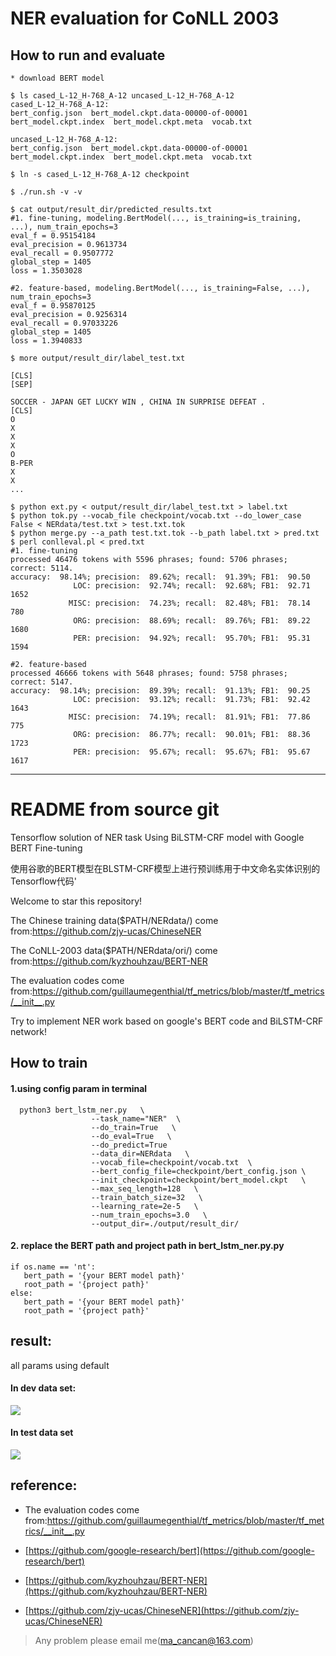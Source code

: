 # NER evaluation for CoNLL 2003

## How to run and evaluate

```
* download BERT model

$ ls cased_L-12_H-768_A-12 uncased_L-12_H-768_A-12
cased_L-12_H-768_A-12:
bert_config.json  bert_model.ckpt.data-00000-of-00001  bert_model.ckpt.index  bert_model.ckpt.meta  vocab.txt

uncased_L-12_H-768_A-12:
bert_config.json  bert_model.ckpt.data-00000-of-00001  bert_model.ckpt.index  bert_model.ckpt.meta  vocab.txt

$ ln -s cased_L-12_H-768_A-12 checkpoint

$ ./run.sh -v -v

$ cat output/result_dir/predicted_results.txt
#1. fine-tuning, modeling.BertModel(..., is_training=is_training, ...), num_train_epochs=3
eval_f = 0.95154184
eval_precision = 0.9613734
eval_recall = 0.9507772
global_step = 1405
loss = 1.3503028

#2. feature-based, modeling.BertModel(..., is_training=False, ...), num_train_epochs=3
eval_f = 0.95870125
eval_precision = 0.9256314
eval_recall = 0.97033226
global_step = 1405
loss = 1.3940833

$ more output/result_dir/label_test.txt

[CLS]
[SEP]

SOCCER - JAPAN GET LUCKY WIN , CHINA IN SURPRISE DEFEAT .
[CLS]
O
X
X
X
O
B-PER
X
X
...

$ python ext.py < output/result_dir/label_test.txt > label.txt
$ python tok.py --vocab_file checkpoint/vocab.txt --do_lower_case False < NERdata/test.txt > test.txt.tok
$ python merge.py --a_path test.txt.tok --b_path label.txt > pred.txt
$ perl conlleval.pl < pred.txt
#1. fine-tuning
processed 46476 tokens with 5596 phrases; found: 5706 phrases; correct: 5114.
accuracy:  98.14%; precision:  89.62%; recall:  91.39%; FB1:  90.50
              LOC: precision:  92.74%; recall:  92.68%; FB1:  92.71  1652
             MISC: precision:  74.23%; recall:  82.48%; FB1:  78.14  780
              ORG: precision:  88.69%; recall:  89.76%; FB1:  89.22  1680
              PER: precision:  94.92%; recall:  95.70%; FB1:  95.31  1594 

#2. feature-based
processed 46666 tokens with 5648 phrases; found: 5758 phrases; correct: 5147.
accuracy:  98.14%; precision:  89.39%; recall:  91.13%; FB1:  90.25
              LOC: precision:  93.12%; recall:  91.73%; FB1:  92.42  1643
             MISC: precision:  74.19%; recall:  81.91%; FB1:  77.86  775
              ORG: precision:  86.77%; recall:  90.01%; FB1:  88.36  1723
              PER: precision:  95.67%; recall:  95.67%; FB1:  95.67  1617
```

----

# README from source git

Tensorflow solution of NER task Using BiLSTM-CRF model with Google BERT Fine-tuning

使用谷歌的BERT模型在BLSTM-CRF模型上进行预训练用于中文命名实体识别的Tensorflow代码'

Welcome to star this repository!

The Chinese training data($PATH/NERdata/) come from:https://github.com/zjy-ucas/ChineseNER 
  
The CoNLL-2003 data($PATH/NERdata/ori/) come from:https://github.com/kyzhouhzau/BERT-NER 
  
The evaluation codes come from:https://github.com/guillaumegenthial/tf_metrics/blob/master/tf_metrics/__init__.py  


Try to implement NER work based on google's BERT code and BiLSTM-CRF network!


## How to train

#### 1.using config param in terminal

```
  python3 bert_lstm_ner.py   \
                  --task_name="NER"  \ 
                  --do_train=True   \
                  --do_eval=True   \
                  --do_predict=True
                  --data_dir=NERdata   \
                  --vocab_file=checkpoint/vocab.txt  \ 
                  --bert_config_file=checkpoint/bert_config.json \  
                  --init_checkpoint=checkpoint/bert_model.ckpt   \
                  --max_seq_length=128   \
                  --train_batch_size=32   \
                  --learning_rate=2e-5   \
                  --num_train_epochs=3.0   \
                  --output_dir=./output/result_dir/ 
 ```       
 #### 2. replace the BERT path and project path in bert_lstm_ner.py.py
 ```
 if os.name == 'nt':
    bert_path = '{your BERT model path}'
    root_path = '{project path}'
else:
    bert_path = '{your BERT model path}'
    root_path = '{project path}'
 ```

## result:
all params using default
#### In dev data set:
![](/picture1.png)

#### In test data set
![](/picture2.png)

## reference: 
+ The evaluation codes come from:https://github.com/guillaumegenthial/tf_metrics/blob/master/tf_metrics/__init__.py

+ [https://github.com/google-research/bert](https://github.com/google-research/bert)
      
+ [https://github.com/kyzhouhzau/BERT-NER](https://github.com/kyzhouhzau/BERT-NER)

+ [https://github.com/zjy-ucas/ChineseNER](https://github.com/zjy-ucas/ChineseNER)

> Any problem please email me(ma_cancan@163.com)

